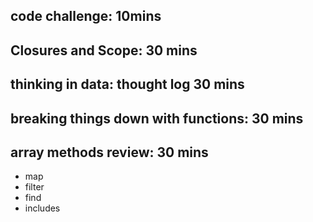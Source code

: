 ## code challenge: 10mins

## Closures and Scope: 30 mins

## thinking in data: thought log 30 mins

## breaking things down with functions: 30 mins

## array methods review: 30 mins
- map
- filter
- find
- includes